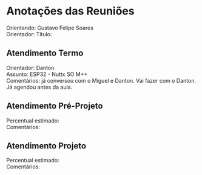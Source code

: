 # Anotações das Reuniões

Orientando: Gustavo Felipe Soares  
Orientador:
Título:

## Atendimento Termo

Orientador: Danton  
Assunto: ESP32 - Nuttx SO M++  
Comentários: já conversou com o Miguel e Danton. Vai fazer com o Danton. Já agendou antes da aula.

## Atendimento Pré-Projeto

Percentual estimado:  
Comentários:  

## Atendimento Projeto

Percentual estimado:  
Comentários:  
